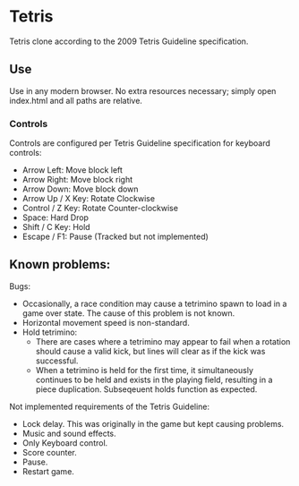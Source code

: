 # Tetris

Tetris clone according to the 2009 Tetris Guideline specification.

## Use

Use in any modern browser.
No extra resources necessary; simply open index.html and all paths are relative.

### Controls

Controls are configured per Tetris Guideline specification for keyboard controls:

* Arrow Left: Move block left
* Arrow Right: Move block right
* Arrow Down: Move block down
* Arrow Up / X Key: Rotate Clockwise
* Control / Z Key: Rotate Counter-clockwise
* Space: Hard Drop
* Shift / C Key: Hold
* Escape / F1: Pause (Tracked but not implemented)

## Known problems:

Bugs:
* Occasionally, a race condition may cause a tetrimino spawn to load in a game over state.
  The cause of this problem is not known.
* Horizontal movement speed is non-standard.
* Hold tetrimino:
    * There are cases where a tetrimino may appear to fail when a rotation should cause a valid kick,
      but lines will clear as if the kick was successful.
    * When a tetrimino is held for the first time, it simultaneously continues to be held and
      exists in the playing field, resulting in a piece duplication.
      Subseqeuent holds function as expected.

Not implemented requirements of the Tetris Guideline:
* Lock delay. This was originally in the game but kept causing problems.
* Music and sound effects.
* Only Keyboard control.
* Score counter.
* Pause.
* Restart game.
